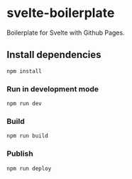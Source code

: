 # svelte-boilerplate

Boilerplate for Svelte with Github Pages.

## Install dependencies

```
npm install
```

### Run in development mode

```
npm run dev
```

### Build

```
npm run build
```

### Publish

```
npm run deploy
```